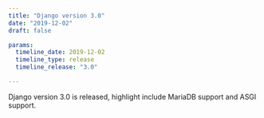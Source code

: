```yaml
---
title: "Django version 3.0"
date: "2019-12-02"
draft: false

params:
  timeline_date: 2019-12-02
  timeline_type: release
  timeline_release: "3.0"

---
```


Django version 3.0 is released, highlight include MariaDB support and ASGI support.
